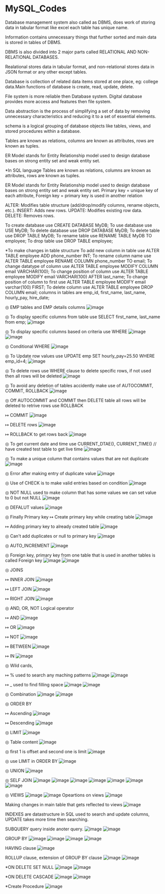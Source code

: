 # MySQL_Codes

Database management system also called as DBMS, does work of storing data in tabular format like excel each table has unique name.

Information contains unnecessary things that further sorted and main data is stored in tables of DBMS.

DBMS is also divided into 2 major parts called RELATIONAL AND NON-RELATIONAL DATABASES.

Realational stores data in tabular format, and non-relational stores data in JSON format or any other except tables.

Database is collection of related data items stored at one place, eg: college data.Main functions of database is create, read, update, delete.

File system is more reliable then Database system. Digital database provides more access and features then file system.

Data abstraction is the process of simplifying a set of data by removing unnecessary characteristics and reducing it to a set of essential elements.

schema is a logical grouping of database objects like tables, views, and stored procedures within a database.

Tables are known as relations, columns are known as attributes, rows are known as tuples.

ER Model stands for Entity Relationship model used to design database bases on strong entity set and weak entity set.

*In SQL language
Tables are known as relations,
columns are known as attributes,
rows are known as tuples.

ER Model stands for Entity Relationship model used to design database bases on strong entity set and weak entity set.
Primary key = unique key of each attribute, Foreign key = primary key is used in another relation

ALTER: Modifies table structure (add/drop/modify columns, rename objects, etc.).
INSERT: Adds new rows.
UPDATE: Modifies existing row data.
DELETE: Removes rows.

To create database use CREATE DATABASE MyDB;
To use database use USE MyDB;
To delete database use DROP DATABASE MyDB;
To delete table use DROP TABLE MyDB;
To rename table use RENAME TABLE MyDB TO employee;
To drop table use DROP TABLE employee;

*To make changes in table structure
To add new column in table use ALTER TABLE employee ADD phone_number INT;
To rename column name use ALTER TABLE employee RENAME COLUMN phone_number TO email;
To change datatype of column use ALTER TABLE employee MODIFY COLUMN email VARCHAR(100);
To change position of column use ALTER TABLE employee MODIFY email VARCHAR(100) AFTER last_name;
To change position of column to first use ALTER TABLE employee MODIFY email varchar(100) FIRST;
To delete column use ALTER TABLE employee DROP COLUMN email;
columns in tables are emp_id, first_name, last_name, hourly_pay, hire_date;


◎ EMP tables and EMP details columns
![image](https://github.com/user-attachments/assets/2f4b49e3-c760-484c-8801-1604277c9c27)

◎ To display specific columns from table use SELECT first_name, last_name from emp;
![image](https://github.com/user-attachments/assets/72b72ac0-9c2b-46fc-a83c-6c8f68ac5fb7)

◎ To display specific columns based on criteria use WHERE
![image](https://github.com/user-attachments/assets/7cb2b361-dc69-4b9e-aeca-d80e410afbd5)
![image](https://github.com/user-attachments/assets/3b269e49-74c9-4e2f-8bbd-a287c95d35c1)

◎ Conditional WHERE
![image](https://github.com/user-attachments/assets/05b27d44-9c0d-4228-bbba-ab570de6a777)

◎ To Update row values use UPDATE emp SET hourly_pay=25.50 WHERE emp_id=4;
![image](https://github.com/user-attachments/assets/4ebf2cf9-d9db-4257-9edd-316aaed2217b)

◎ To delete rows use WHERE clause to delete specific rows, if not used then all rows will be deleted
![image](https://github.com/user-attachments/assets/cfe09786-5206-46cc-931e-d7355c8997b0)

◎ To avoid any deletion of tables accidently make use of AUTOCOMMIT, COMMIT, ROLLBACK
![image](https://github.com/user-attachments/assets/54d65896-9b13-4adc-95ae-9cc7713f25cd)

◎ Off AUTOCOMMIT and COMMIT then DELETE table all rows will be deleted to retrive rows use ROLLBACK

↦ COMMIT
![image](https://github.com/user-attachments/assets/9aacbd18-ae18-49ef-979d-7f339b1c1db3)

↦ DELETE rows
![image](https://github.com/user-attachments/assets/f12c2c54-efc7-43e4-a44c-cf4a0c704bbc)

↦ ROLLBACK to get rows back
![image](https://github.com/user-attachments/assets/fb39a504-e125-4d6d-84b7-d5b1626b23ff)

◎ To get current date and time use CURRENT_DTAE(), CURRENT_TIME() // have created test table to get live time
![image](https://github.com/user-attachments/assets/58370103-b079-4a04-b4f7-db32cf70f544)

◎ To make a unique column that contains values that are not duplicate
![image](https://github.com/user-attachments/assets/341975dc-a5d8-4528-a5a1-a5eccb6ae035)

◎ Error after making entry of duplicate value
![image](https://github.com/user-attachments/assets/f578bf72-3ba9-4daf-80c2-90f7bd83944a)

◎ Use of CHECK is to make valid entries based on condition
![image](https://github.com/user-attachments/assets/28c89908-b163-4568-a262-9252d8a8b2b5)

◎ NOT NULL used to make column that has some values we can set value to 0 but not NULL
![image](https://github.com/user-attachments/assets/c5d01852-76e5-44ae-b5b0-85c2249a5940)

◎ DEFALUT values
![image](https://github.com/user-attachments/assets/ea81093c-0a27-4dba-af47-fe3722989104)

◎ Finally Primary key
↦ Create primary key while creating table
![image](https://github.com/user-attachments/assets/6e252e42-390a-4f30-ba9b-b700f082bb22)

↦ Adding primary key to already created table
![image](https://github.com/user-attachments/assets/f673694d-07e2-4f44-a5fb-9a1c7cfd831e)

◎ Can't add duplicates or null to primary key
![image](https://github.com/user-attachments/assets/953535b5-d364-481a-bc3d-1515cd641299)

◎ AUTO_INCREMENT
![image](https://github.com/user-attachments/assets/817ca15e-27ff-41ad-9adc-cad2c63db6bb)

◎ Foreign key, primary key from one table that is used in another tables is called Foreign key
![image](https://github.com/user-attachments/assets/65fda6a4-071c-4522-90b4-6afccb283062)
![image](https://github.com/user-attachments/assets/fa0b31eb-ba70-4642-b0c6-bdb1523811c7)

◎ JOINS

↦ INNER JOIN ![image](https://github.com/user-attachments/assets/8843b307-c8e5-4948-9a70-8250bb28874c)

↦ LEFT JOIN ![image](https://github.com/user-attachments/assets/5b17be50-2c68-4086-8541-10151783aa4c)

↦ RIGHT JOIN ![image](https://github.com/user-attachments/assets/81e88cfe-e99f-4848-85a9-349de185ebf7)

◎ AND, OR, NOT Logical operator

↦ AND ![image](https://github.com/user-attachments/assets/527ff972-6819-4a42-acb8-2c186f5f9896)

↦ OR ![image](https://github.com/user-attachments/assets/2cc9b45d-cf4a-4417-ab60-e7590a5d8d21)

↦ NOT ![image](https://github.com/user-attachments/assets/aafb611b-9538-450a-a468-316bea47653c)

↦ BETWEEN ![image](https://github.com/user-attachments/assets/61db1f67-9b83-4e81-9813-73d480acebcb)

↦ IN ![image](https://github.com/user-attachments/assets/6595aecf-60d3-4c09-b5a7-d55225178a52)

◎ Wild cards, 

↦ % used to search any maching patterns
![image](https://github.com/user-attachments/assets/812da724-661c-4741-852f-488916951f0e)
![image](https://github.com/user-attachments/assets/0a8a4626-bfe4-4a5d-bd75-7e1d312193f6)

↦ _ used to find filling space
![image](https://github.com/user-attachments/assets/3c5a78cb-2782-4248-8777-fb3e80b25ada)
![image](https://github.com/user-attachments/assets/86749a21-812d-48ff-949d-72c44f8a0017)

◎ Combination
![image](https://github.com/user-attachments/assets/317081fb-a144-47e3-9405-174b9da71123)
![image](https://github.com/user-attachments/assets/52e13afa-4c9d-4bdd-abf0-b9214cd2fe7e)

◎ ORDER BY

↦ Ascending ![image](https://github.com/user-attachments/assets/3aac4eca-c989-4c2a-a23d-1069589f2eb4)

↦ Descending ![image](https://github.com/user-attachments/assets/81cf8aa8-501f-4584-a5e8-0450e64c1124)

◎ LIMIT
![image](https://github.com/user-attachments/assets/b40afd12-9196-4889-a5e9-0a3d5b3fd791)

◎ Table content
![image](https://github.com/user-attachments/assets/2abafaee-04cd-42b3-8c2b-57a5a97608e0)

◎ first 1 is offset and second one is limit
![image](https://github.com/user-attachments/assets/c25692b5-c237-489f-80ed-3c66a00342fc)

◎ use LIMIT in ORDER BY
![image](https://github.com/user-attachments/assets/05d7faee-d193-439e-96e1-4263ceb2838c)

◎ UNION
![image](https://github.com/user-attachments/assets/9e01101a-293d-422f-b87c-8c433b6c059f)

◎ SELF JOIN
![image](https://github.com/user-attachments/assets/f519847f-28b9-47e7-99c3-05ba6eb72b96)
![image](https://github.com/user-attachments/assets/cfdfc0c9-0639-46a3-89e0-729c19f8bc03)
![image](https://github.com/user-attachments/assets/db1e34c4-58ff-4502-bc73-df8cdefb9a88)
![image](https://github.com/user-attachments/assets/4d1d2eb3-c303-42b9-a3c4-d03b246c0ee9)
![image](https://github.com/user-attachments/assets/b28dd611-b07e-4d8c-9462-9311e33b3caf)
![image](https://github.com/user-attachments/assets/634eaf4b-471b-4cda-8575-00bc79818e3a)
![image](https://github.com/user-attachments/assets/2100f08a-84e7-4387-8b2b-1025f30d2b78)

◎ VIEWS
![image](https://github.com/user-attachments/assets/cd3b560e-6d6b-41e2-b6f1-be1043b24d5a)
![image](https://github.com/user-attachments/assets/ddaf1fb7-fc8f-4da4-9e07-601532cd4d9b)
Opeartions on views
![image](https://github.com/user-attachments/assets/8b9ea277-4b66-4b2e-9967-e817d2fd2afc)

Making changes in main table that gets reflected to views
![image](https://github.com/user-attachments/assets/1160eca2-b6b0-49a1-b822-1a48b688ed84)

INDEXES are datastructure in SQL used to search and update columns, UPDATE takes more time then searching.

SUBQUERY query inside anoter query.
![image](https://github.com/user-attachments/assets/8e256f01-83d8-4715-bd1e-24c94572ee02)
![image](https://github.com/user-attachments/assets/66b310d2-c4c4-4ff7-9416-52ffc7df88e3)

GROUP BY
![image](https://github.com/user-attachments/assets/f12bcdd8-a911-4f49-8f95-3566c14c0fd8)
![image](https://github.com/user-attachments/assets/b747ab73-2401-489e-8836-ce2ad727ece7)
![image](https://github.com/user-attachments/assets/9dae0083-5afb-4501-b708-18cd1f8a2889)
![image](https://github.com/user-attachments/assets/6b877981-f072-40ef-bbe8-b756c282d19f)

HAVING clause
![image](https://github.com/user-attachments/assets/d9d64f09-a9a3-4575-ada7-b0fdf15da168)

ROLLUP clause, extension of GROUP BY clause
![image](https://github.com/user-attachments/assets/a8fef7da-f2c7-43bd-98b1-4cb48abc5696)
![image](https://github.com/user-attachments/assets/784852d7-d392-440f-a5cf-5e7948905fd5)

*ON DELETE SET NULL
![image](https://github.com/user-attachments/assets/4104e58d-cd7a-4d0c-bad3-83d9460edb32)
![image](https://github.com/user-attachments/assets/c7510c18-6553-424d-9be1-a39bf0ef9607)

*ON DELETE CASCADE
![image](https://github.com/user-attachments/assets/6404e26e-2325-4c5e-8958-b4ae187af113)
![image](https://github.com/user-attachments/assets/4fdcafb5-80e3-451c-a1d1-79cd4ece97fd)

*Create Procedure
![image](https://github.com/user-attachments/assets/95e05e57-029a-44e5-8f26-c0daac710c85)


